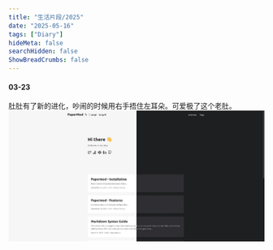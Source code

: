 ```yaml
---
title: "生活片段/2025"
date: "2025-05-16"
tags: ["Diary"]
hideMeta: false
searchHidden: false
ShowBreadCrumbs: false
---
```


#### 03-23
肚肚有了新的进化，吵闹的时候用右手捂住左耳朵。可爱极了这个老肚。
![pic3](images/homeinfo.jpg)